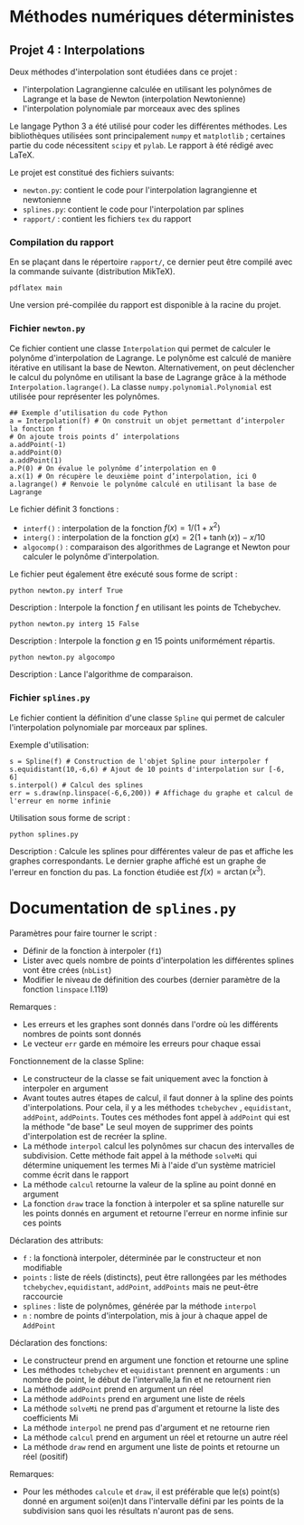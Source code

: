 
# Méthodes numériques déterministes

## Projet 4 : Interpolations

Deux méthodes d'interpolation sont étudiées dans ce projet :

 - l'interpolation Lagrangienne calculée en utilisant les polynômes de Lagrange et la base de Newton (interpolation Newtonienne)
 - l'interpolation polynomiale par morceaux avec des splines

Le langage Python 3 a été utilisé pour coder les différentes méthodes. Les
bibliothèques utilisées sont principalement `numpy` et `matplotlib` ; certaines partie du code nécessitent `scipy` et `pylab`. Le rapport à été rédigé avec LaTeX.

Le projet est constitué des fichiers suivants:

 - `newton.py`: contient le code pour l'interpolation lagrangienne et newtonienne
 - `splines.py`: contient le code pour l'interpolation par splines
 - `rapport/` : contient les fichiers `tex` du rapport

### Compilation du rapport

En se plaçant dans le répertoire `rapport/`, ce dernier peut être compilé avec la commande suivante (distribution MikTeX).
``` 
pdflatex main
```

Une version pré-compilée du rapport est disponible à la racine du projet.

### Fichier `newton.py`

Ce fichier contient une classe  `Interpolation` qui permet de calculer le polynôme d'interpolation de Lagrange. Le polynôme est calculé de manière itérative en utilisant la base de Newton. Alternativement, on peut déclencher le calcul du polynôme en utilisant la base de Lagrange grâce à la méthode `Interpolation.lagrange()`. 
La classe `numpy.polynomial.Polynomial` est utilisée pour représenter les polynômes.

``` 
## Exemple d’utilisation du code Python
a = Interpolation(f) # On construit un objet permettant d’interpoler la fonction f
# On ajoute trois points d’ interpolations
a.addPoint(-1)
a.addPoint(0)
a.addPoint(1)
a.P(0) # On évalue le polynôme d’interpolation en 0
a.x(1) # On récupère le deuxième point d’interpolation, ici 0
a.lagrange() # Renvoie le polynôme calculé en utilisant la base de Lagrange
```


Le fichier définit 3 fonctions : 

- `interf()` : interpolation de la fonction $f(x) = 1 / (1+x^2)$
- `interg()` : interpolation de la fonction $g(x) = 2 (1 + \tanh(x)) - x / 10$
- `algocomp()` : comparaison des algorithmes de Lagrange et Newton pour calculer le polynôme d'interpolation.

Le fichier peut également être exécuté sous forme de script :
``` 
python newton.py interf True
```
Description : Interpole la fonction $f$ en utilisant les points de Tchebychev.
``` 
python newton.py interg 15 False
```
Description : Interpole la fonction $g$ en 15 points uniformément répartis.
``` 
python newton.py algocompo
```
Description : Lance l'algorithme de comparaison.


### Fichier `splines.py`

Le fichier contient la définition d'une classe  `Spline` qui permet de calculer l'interpolation polynomiale par morceaux par splines.

Exemple d'utilisation:

``` 
s = Spline(f) # Construction de l'objet Spline pour interpoler f
s.equidistant(10,-6,6) # Ajout de 10 points d'interpolation sur [-6, 6]
s.interpol() # Calcul des splines
err = s.draw(np.linspace(-6,6,200)) # Affichage du graphe et calcul de l'erreur en norme infinie
```

Utilisation sous forme de script :
``` 
python splines.py
```
Description : Calcule les splines pour différentes valeur de pas et affiche les graphes correspondants. Le dernier graphe affiché est un graphe de l'erreur en fonction du pas. La fonction étudiée est $f(x) = \arctan(x^3)$.

# Documentation de `splines.py`

Paramètres pour faire tourner le script :

- Définir de la fonction à interpoler (`f1`)
- Lister avec quels nombre de points d'interpolation les différentes splines vont être crées (`nbList`)
- Modifier le niveau de définition des courbes (dernier paramètre de la fonction `linspace` l.119)

Remarques :

 - Les erreurs et les graphes sont donnés dans l'ordre où les différents nombres de points sont donnés
 -  Le vecteur `err` garde en mémoire les erreurs pour chaque essai



Fonctionnement de la classe Spline:

- Le constructeur de la classe se fait uniquement avec la fonction à interpoler en argument
- Avant toutes autres étapes de calcul, il faut donner à la spline des points d'interpolations.
Pour cela, il y a les méthodes `tchebychev` , `equidistant`, `addPoint`, `addPoints`. Toutes ces méthodes font appel à `addPoint` qui est la méthode "de base"
Le seul moyen de supprimer des points d'interpolation est de recréer la spline.
- La méthode `interpol` calcul les polynômes sur chacun des intervalles de subdivision.
Cette méthode fait appel à la méthode `solveMi` qui détermine uniquement les termes Mi à l'aide d'un système matriciel comme écrit dans le rapport
- La méthode `calcul` retourne la valeur de la spline au point donné en argument
- La fonction `draw` trace la fonction à interpoler et sa spline naturelle sur les points donnés en argument et retourne l'erreur en norme infinie sur ces points



Déclaration des attributs:

- `f` : la fonctionà interpoler, déterminée par le constructeur et non modifiable
- `points` : liste de réels (distincts), peut être rallongées par les méthodes `tchebychev,equidistant`, `addPoint`, `addPoints` mais ne peut-être raccourcie
- `splines` : liste de polynômes, générée par la méthode `interpol`
- `n` : nombre de points d'interpolation, mis à jour à chaque appel de `AddPoint`

Déclaration des fonctions:

- Le constructeur prend en argument une fonction et retourne une spline
- Les méthodes `tchebychev` et `equidistant` prennent en arguments : un nombre de point, le début de l'intervalle,la fin et ne retournent rien
- La méthode `addPoint` prend en argument un réel
- La méthode `addPoints` prend en argument une liste de réels
- La méthode `solveMi` ne prend pas d'argument et retourne la liste des coefficients Mi
- La méthode `interpol` ne prend pas d'argument et ne retourne rien
- La méthode `calcul` prend en argument un réel et retourne un autre réel
- La méthode `draw` rend en argument une liste de points et retourne un réel (positif)

Remarques:
- Pour les méthodes `calcule` et `draw`, il est préférable que le(s) point(s) donné en argument soi(en)t dans l'intervalle défini par les points de la subdivision sans quoi les résultats n'auront pas de sens.
